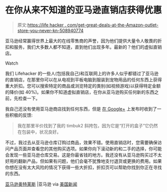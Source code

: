 # 在你从来不知道的亚马逊直销店获得优惠

> 原文:[https://life hacker . com/get-great-deals-at-the-Amazon-outlet-store-you-never-kn-508940774](https://lifehacker.com/get-great-deals-at-the-amazon-outlet-store-you-never-kn-508940774)

亚马逊经常赢得世界上最大的在线零售商的声誉，因为他们提供大量令人敬畏的折扣和服务，我们大多数人都不知道，直到他们出现多年。最新的？他们的虚拟直销店。

Watch

我们 Lifehacker 的一些人(包括我自己)和互联网上的许多人似乎都错过了亚马逊的直销店，在那里你可以在从电视到平板电脑到服装到宠物用品的任何东西上获得重大折扣。您可以搜索特定的商品或浏览特定的类别(如视频游戏)以获得特定金额的降价(如 40%)。如果你不知道虚拟直销店，在你从亚马逊购买任何新的东西之前，先检查一下。

我自己还没有使用亚马逊商店找到任何东西，但是 [在 Google+](https://plus.google.com/110834125851515789765/posts/BhLRYDyb88h) 上发布时收到了一些积极的反馈:

> 我在那里半价找到了我的 timbuk2 斜挎包，因为它是“打开的盒子”它仍然在包装中，状况良好。

不过，我过去从亚马逊仓库订购过商品，效果不错。使用直销店时，您需要确保访问产品页面并查看您的其他购买选项。如果你向下滚动新的和二手的选择，你可能会发现一些亚马逊仓库交易。这是你最省钱的地方。我还没有从亚马逊购买过不太好用的翻新产品，但如果有问题，他们会毫不犹豫地支付退货或更换的费用。如果你想在没有太大风险的情况下获得一些大折扣，折扣页可以帮助你找到你正在寻找的东西。

[亚马逊奥特莱斯](http://www.amazon.co%6D/Outlet/b/?node=517808&tag=lifehackeramzn--20&ascsubtag=[type|link[postId|508940774) |亚马逊 via [美国新闻](http://money.usnews.com/money/blogs/my-money/2013/05/20/5-ways-to-score-a-great-deal-on-amazon)